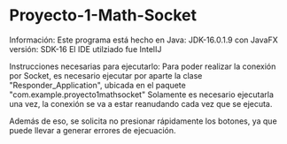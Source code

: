 # Proyecto-1-Math-Socket
Información:
Este programa está hecho en Java: JDK-16.0.1.9 con JavaFX versión: SDK-16
El IDE utilziado fue IntelIJ

Instrucciones necesarias para ejecutarlo:
Para poder realizar la conexión por Socket, es necesario ejecutar por aparte la clase "Responder_Application", ubicada en el paquete "com.example.proyecto1mathsocket"
Solamente es necesario ejecutarla una vez, la conexión se va a estar reanudando cada vez que se ejecuta.

Además de eso, se solicita no presionar rápidamente los botones, ya que puede llevar a generar errores de ejecuación.
